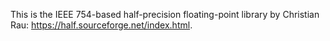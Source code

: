 This is the IEEE 754-based half-precision floating-point library by Christian Rau: https://half.sourceforge.net/index.html.

